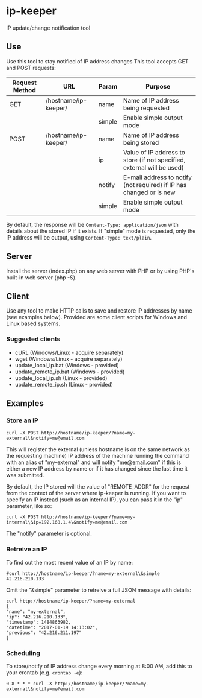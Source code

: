 # ip-keeper
IP update/change notification tool

## Use
Use this tool to stay notified of IP address changes
This tool accepts GET and POST requests:

|Request Method|URL|Param|Purpose|
|--------------|---|-----|-------|
| GET  | /hostname/ip-keeper/ | name | Name of IP address being requested |
|      |                      | simple | Enable simple output mode |
| POST | /hostname/ip-keeper/ | name | Name of IP address being stored |
|      |                      | ip | Value of IP address to store (if not specified, external will be used) |
|      |                      | notify | E-mail address to notify (not required) if IP has changed or is new |
|      |                      | simple | Enable simple output mode |

By default, the response will be `Content-Type: application/json` with details about the stored IP if it exists. If "simple" mode is requested, only the IP address will be output, using `Content-Type: text/plain`.

## Server

Install the server (index.php) on any web server with PHP or by using PHP's built-in web server (php -S).

## Client

Use any tool to make HTTP calls to save and restore IP addresses by name (see examples below). Provided are some client scripts for Windows and Linux based systems.

### Suggested clients
* cURL (Windows/Linux - acquire separately)
* wget (Windows/Linux - acquire separately)
* update_local_ip.bat (Windows - provided)
* update_remote_ip.bat (Windows - provided)
* update_local_ip.sh (Linux - provided)
* update_remote_ip.sh (Linux - provided)

## Examples

### Store an IP

```
curl -X POST http://hostname/ip-keeper/?name=my-external\&notify=me@email.com
```

This will register the external (unless hostname is on the same network as the requesting machine) IP address of the machine running the command with an alias of "my-external" and will notify "me@email.com" if this is either a new IP address by name or if it has changed since the last time it was submitted.

By default, the IP stored will the value of "REMOTE_ADDR" for the request from the context of the server where ip-keeper is running. If you want to specify an IP instead (such as an internal IP), you can pass it in the "ip" parameter, like so:

```
curl -X POST http://hostname/ip-keeper/?name=my-internal\&ip=192.168.1.4\&notify=me@email.com
```

The "notify" parameter is optional.

### Retreive an IP

To find out the most recent value of an IP by name:

```
#curl http://hostname/ip-keeper/?name=my-external\&simple
42.216.210.133
```

Omit the "&simple" parameter to retreive a full JSON message with details:

```
curl http://hostname/ip-keeper/?name=my-external
{
"name": "my-external",
"ip": "42.216.210.133",
"timestamp": 1484863982,
"datetime": "2017-01-19 14:13:02",
"previous": "42.216.211.197"
}
```

### Scheduling

To store/notify of IP address change every morning at 8:00 AM, add this to your crontab (e.g. `crontab -e`):

```
0 8 * * * curl -X http://hostname/ip-keeper/?name=my-external\&notify=me@email.com
```
